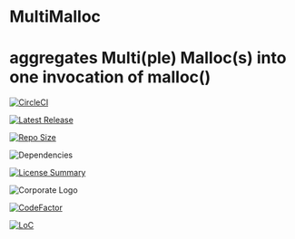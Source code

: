# MultiMalloc
aggregates Multi(ple) Malloc(s) into one invocation of malloc()
==========

[![CircleCI](https://img.shields.io/circleci/build/github/InnovAnon-Inc/MultiMalloc?color=%23FF1100&logo=InnovAnon%2C%20Inc.&logoColor=%23FF1133&style=plastic)](https://circleci.com/gh/InnovAnon-Inc/MultiMalloc)

[![Latest Release](https://img.shields.io/github/commits-since/InnovAnon-Inc/MultiMalloc/latest?color=%23FF1100&include_prereleases&logo=InnovAnon%2C%20Inc.&logoColor=%23FF1133&style=plastic)](https://github.com/InnovAnon-Inc/MultiMalloc/releases/latest)

[![Repo Size](https://img.shields.io/github/repo-size/InnovAnon-Inc/MultiMalloc?color=%23FF1100&logo=InnovAnon%2C%20Inc.&logoColor=%23FF1133&style=plastic)](https://github.com/InnovAnon-Inc/MultiMalloc)

![Dependencies](https://img.shields.io/librariesio/github/InnovAnon-Inc/MultiMalloc?color=%23FF1100&style=plastic)

[![License Summary](https://img.shields.io/github/license/InnovAnon-Inc/MultiMalloc?color=%23FF1100&label=Free%20Code%20for%20a%20Free%20World%21&logo=InnovAnon%2C%20Inc.&logoColor=%23FF1133&style=plastic)](https://tldrlegal.com/license/unlicense#summary)

![Corporate Logo](https://i.imgur.com/UD8y4Is.gif)

[![CodeFactor](https://www.codefactor.io/repository/github/InnovAnon-Inc/MultiMalloc/badge)](https://www.codefactor.io/repository/github/InnovAnon-Inc/MultiMalloc)

[![LoC](https://tokei.rs/b1/github/InnovAnon-Inc/MultiMalloc?category=code)](https://github.com/InnovAnon-Inc/MultiMalloc)

